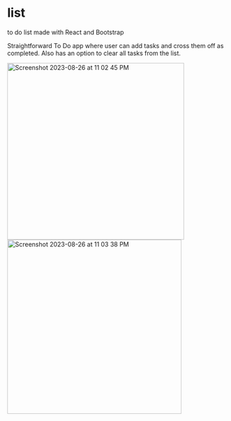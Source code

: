 # list
to do list made with React and Bootstrap

Straightforward To Do app where user can add tasks and cross them off as completed. Also has an option to clear all tasks from the list.

<img width="405" alt="Screenshot 2023-08-26 at 11 02 45 PM" src="https://github.com/jamieblue4/list/assets/110658282/8f904782-dfa9-4c19-b25b-e5e000d52c84">


<img width="399" alt="Screenshot 2023-08-26 at 11 03 38 PM" src="https://github.com/jamieblue4/list/assets/110658282/69347ebf-0db4-4c77-aeb6-e9e5e58965b5">
